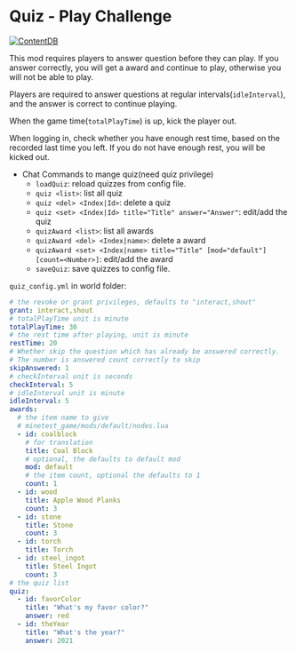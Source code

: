 # Quiz - Play Challenge

[![ContentDB](https://content.minetest.net/packages/snowyu/quiz/shields/title/)](https://content.minetest.net/packages/snowyu/quiz/)

This mod requires players to answer question before they can play. If you answer correctly, you will get a award and continue to play, otherwise you will not be able to play.

Players are required to answer questions at regular intervals(`idleInterval`), and the answer is correct to continue playing.

When the game time(`totalPlayTime`) is up, kick the player out.

When logging in, check whether you have enough rest time, based on the recorded last time you left. If you do not have enough rest, you will be kicked out.

* Chat Commands to mange quiz(need quiz privilege)
  * `loadQuiz`: reload quizzes from config file.
  * `quiz <list>`: list all quiz
  * `quiz <del> <Index|Id>`: delete a quiz
  * `quiz <set> <Index|Id> title="Title" answer="Answer"`: edit/add the quiz
  * `quizAward <list>`: list all awards
  * `quizAward <del> <Index|name>`: delete a award
  * `quizAward <set> <Index|name> title="Title" [mod="default"] [count=<Number>]`: edit/add the award
  * `saveQuiz`: save quizzes to config file.

`quiz_config.yml` in world folder:

```yaml
# the revoke or grant privileges, defaults to "interact,shout"
grant: interact,shout
# totalPlayTime unit is minute
totalPlayTime: 30
# the rest time after playing, unit is minute
restTime: 20
# Whether skip the question which has already be answered correctly.
# The number is answered count correctly to skip
skipAnswered: 1
# checkInterval unit is seconds
checkInterval: 5
# idleInterval unit is minute
idleInterval: 5
awards:
  # the item name to give
  # minetest_game/mods/default/nodes.lua
  - id: coalblock
    # for translation
    title: Coal Block
    # optional, the defaults to default mod
    mod: default
    # the item count, optional the defaults to 1
    count: 1
  - id: wood
    title: Apple Wood Planks
    count: 3
  - id: stone
    title: Stone
    count: 3
  - id: torch
    title: Torch
  - id: steel_ingot
    title: Steel Ingot
    count: 3
# the quiz list
quiz:
  - id: favorColor
    title: "What's my favor color?"
    answer: red
  - id: theYear
    title: "What's the year?"
    answer: 2021
```

